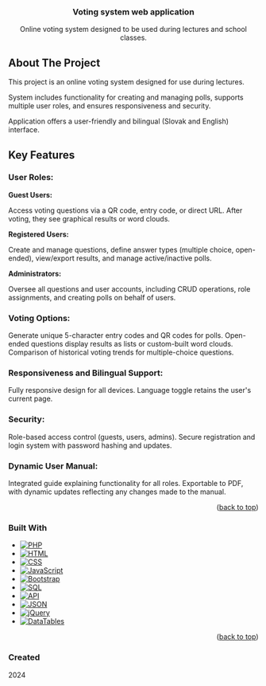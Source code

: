 <a id="readme-top"></a>

<!-- HEADER -->
<div align="center">
  <h3 align="center">Voting system web application</h1>
  <p align="center">
    Online voting system designed to be used during lectures and school classes. 
  </p>
</div>

<!-- ABOUT THE PROJECT -->
## About The Project

This project is an online voting system designed for use during lectures.

System includes functionality for creating and managing polls, supports multiple user roles, and ensures responsiveness and security.

Application offers a user-friendly and bilingual (Slovak and English) interface.


## Key Features
### User Roles:

**Guest Users:** 

Access voting questions via a QR code, entry code, or direct URL. After voting, they see graphical results or word clouds.

**Registered Users:**

Create and manage questions, define answer types (multiple choice, open-ended), view/export results, and manage active/inactive polls.

**Administrators:** 

Oversee all questions and user accounts, including CRUD operations, role assignments, and creating polls on behalf of users.

### Voting Options:

Generate unique 5-character entry codes and QR codes for polls.
Open-ended questions display results as lists or custom-built word clouds.
Comparison of historical voting trends for multiple-choice questions.

### Responsiveness and Bilingual Support:

Fully responsive design for all devices.
Language toggle retains the user's current page.


### Security:

Role-based access control (guests, users, admins).
Secure registration and login system with password hashing and updates.

### Dynamic User Manual:

Integrated guide explaining functionality for all roles.
Exportable to PDF, with dynamic updates reflecting any changes made to the manual.

<p align="right">(<a href="#readme-top">back to top</a>)</p>

<!-- TOOLS -->
### Built With

* [![PHP][PHP.com]][PHP-url]
* [![HTML][HTML.com]][HTML-url]
* [![CSS][CSS.com]][CSS-url]
* [![JavaScript][JS.com]][JS-url]
* [![Bootstrap][Bootstrap.com]][Bootstrap-url]
* [![SQL][SQL.com]][SQL-url]
* [![API][API.com]][API-url]
* [![JSON][JSON.com]][JSON-url]
* [![jQuery][jQuery.com]][jQuery-url]
* [![DataTables][DataTables.com]][DataTables-url]

<p align="right">(<a href="#readme-top">back to top</a>)</p>

<!-- LINKS -->
[PHP.com]: https://img.shields.io/badge/PHP-777BB4?style=for-the-badge&logo=php&logoColor=white
[PHP-url]: https://www.php.net/
[HTML.com]: https://img.shields.io/badge/HTML-E34F26?style=for-the-badge&logo=html5&logoColor=white
[HTML-url]: https://developer.mozilla.org/en-US/docs/Web/HTML
[CSS.com]: https://img.shields.io/badge/CSS-1572B6?style=for-the-badge&logo=css3&logoColor=white
[CSS-url]: https://developer.mozilla.org/en-US/docs/Web/CSS
[JS.com]: https://img.shields.io/badge/JavaScript-F7DF1E?style=for-the-badge&logo=javascript&logoColor=black
[JS-url]: https://developer.mozilla.org/en-US/docs/Web/JavaScript
[API.com]: https://img.shields.io/badge/API-25A2C7?style=for-the-badge&logo=api&logoColor=white
[API-url]: https://www.postman.com/
[DataTables.com]: https://img.shields.io/badge/DataTables-2A3D56?style=for-the-badge&logo=dataTables&logoColor=white
[DataTables-url]: https://datatables.net/
[SQL.com]: https://img.shields.io/badge/SQL-006C64?style=for-the-badge&logo=sqlite&logoColor=white
[SQL-url]: https://www.mysql.com/
[JSON.com]: https://img.shields.io/badge/JSON-000000?style=for-the-badge&logo=json&logoColor=white
[JSON-url]: https://www.json.org/
[Bootstrap.com]: https://img.shields.io/badge/Bootstrap-7952B3?style=for-the-badge&logo=bootstrap&logoColor=white
[Bootstrap-url]: https://getbootstrap.com/
[jQuery.com]: https://img.shields.io/badge/jQuery-0769AD?style=for-the-badge&logo=jquery&logoColor=white
[jQuery-url]: https://jquery.com/


### Created
2024
